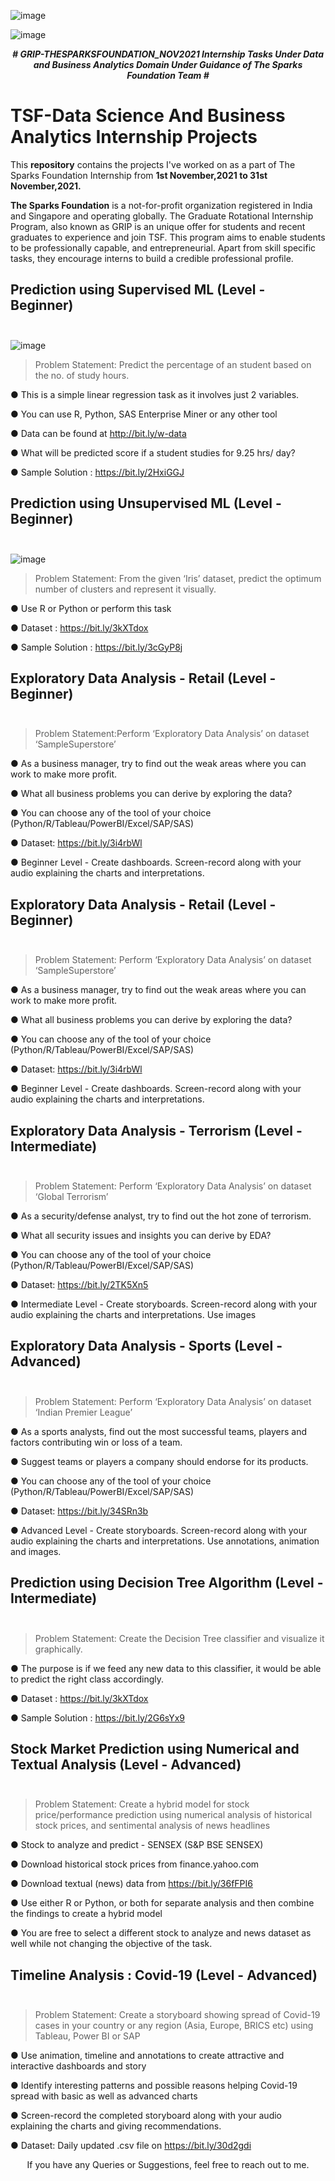 
![image](https://user-images.githubusercontent.com/84551574/139684021-3c56a1a8-8d5e-4a3b-abe2-42909c5f29e8.png)

![image](https://user-images.githubusercontent.com/84551574/139683768-615d5f84-8e23-4c6b-9b49-2d975789f82f.png)

<p align="center">
  <b><i> # GRIP-THESPARKSFOUNDATION_NOV2021
    Internship Tasks Under Data and Business Analytics Domain Under Guidance of The Sparks Foundation Team # </i></b>

# TSF-Data Science And Business Analytics Internship Projects

This **repository** contains the projects I've worked on as a part of The Sparks Foundation Internship from **1st November,2021 to 31st November,2021.**

**The Sparks Foundation** is a not-for-profit organization registered in India and Singapore and operating globally. 
The Graduate Rotational Internship Program, also known as GRIP is an unique offer for students and recent graduates to experience and join TSF.
 This program aims to enable students to be professionally capable, and entrepreneurial. Apart from skill specific tasks, they encourage interns to build a credible professional profile.

## Prediction using Supervised ML (Level - Beginner) <br> <br>
  ![image](https://user-images.githubusercontent.com/84551574/139684108-247aba48-331f-4e08-8ca7-34bc2947da30.png)


> Problem Statement: Predict the percentage of an student based on the no. of study hours.

● This is a simple linear regression task as it involves just 2 variables.
  
● You can use R, Python, SAS Enterprise Miner or any other tool
  
● Data can be found at http://bit.ly/w-data
  
● What will be predicted score if a student studies for 9.25 hrs/ day?
  
● Sample Solution : https://bit.ly/2HxiGGJ
  

## Prediction using Unsupervised ML (Level - Beginner)<br><br>
  ![image](https://user-images.githubusercontent.com/84551574/139684190-2d1d33a3-d587-437d-8eef-7a98a7c31313.png)


> Problem Statement: From the given ‘Iris’ dataset, predict the optimum number of clusters and represent it visually.

● Use R or Python or perform this task
  
● Dataset : https://bit.ly/3kXTdox
  
● Sample Solution : https://bit.ly/3cGyP8j

## Exploratory Data Analysis - Retail (Level - Beginner) <br><br>
  
> Problem Statement:Perform ‘Exploratory Data Analysis’ on dataset ‘SampleSuperstore’

● As a business manager, try to find out the weak areas where you can work to make more profit.
  
● What all business problems you can derive by exploring the data?
  
● You can choose any of the tool of your choice
(Python/R/Tableau/PowerBI/Excel/SAP/SAS)
  
● Dataset: https://bit.ly/3i4rbWl
  
● Beginner Level - Create dashboards. Screen-record along with your audio explaining the charts and interpretations.
  



## Exploratory Data Analysis - Retail (Level - Beginner) <br><br>
  
> Problem Statement: Perform ‘Exploratory Data Analysis’ on dataset ‘SampleSuperstore’
  

● As a business manager, try to find out the weak areas where you can work to make more profit.
  
● What all business problems you can derive by exploring the data?
  
● You can choose any of the tool of your choice
(Python/R/Tableau/PowerBI/Excel/SAP/SAS)
  
● Dataset: https://bit.ly/3i4rbWl
  
● Beginner Level - Create dashboards. Screen-record along with your audio explaining the charts and interpretations.
  

## Exploratory Data Analysis - Terrorism (Level - Intermediate) <br><br>
  
> Problem Statement: Perform ‘Exploratory Data Analysis’ on dataset ‘Global Terrorism’

● As a security/defense analyst, try to find out the hot zone of terrorism.
  
● What all security issues and insights you can derive by EDA?
  
● You can choose any of the tool of your choice
(Python/R/Tableau/PowerBI/Excel/SAP/SAS)
  
● Dataset: https://bit.ly/2TK5Xn5
  
● Intermediate Level - Create storyboards. Screen-record along with your audio explaining the charts and interpretations. Use images
  


## Exploratory Data Analysis - Sports (Level - Advanced)<br><br>

> Problem Statement: Perform ‘Exploratory Data Analysis’ on dataset ‘Indian Premier League’
  
● As a sports analysts, find out the most successful teams, players and factors contributing win or loss of a team.
  
● Suggest teams or players a company should endorse for its products.
  
● You can choose any of the tool of your choice
(Python/R/Tableau/PowerBI/Excel/SAP/SAS)
  
● Dataset: https://bit.ly/34SRn3b
  
● Advanced Level - Create storyboards. Screen-record along with your audio explaining the charts and interpretations. Use annotations, animation and images.

## Prediction using Decision Tree Algorithm (Level - Intermediate)<br><br>

> Problem Statement: Create the Decision Tree classifier and visualize it graphically.
  
● The purpose is if we feed any new data to this classifier, it would be able to predict the right class accordingly.
  
● Dataset : https://bit.ly/3kXTdox
  
● Sample Solution : https://bit.ly/2G6sYx9
  

## Stock Market Prediction using Numerical and Textual Analysis (Level - Advanced) <br><br>
  

> Problem Statement: Create a hybrid model for stock price/performance prediction using numerical analysis of historical stock prices, and sentimental analysis of news headlines
  
● Stock to analyze and predict - SENSEX (S&P BSE SENSEX)
  
● Download historical stock prices from finance.yahoo.com
  
● Download textual (news) data from https://bit.ly/36fFPI6
  
● Use either R or Python, or both for separate analysis and then combine the findings to create a hybrid model
  
● You are free to select a different stock to analyze and news dataset as well while not changing the objective of the task.

## Timeline Analysis : Covid-19 (Level - Advanced) <br><br>
  
> Problem Statement:  Create a storyboard showing spread of Covid-19 cases in your country or any region (Asia, Europe, BRICS etc) using Tableau, Power BI or SAP
  
● Use animation, timeline and annotations to create attractive and interactive dashboards and story
  
● Identify interesting patterns and possible reasons helping Covid-19 spread with basic as well as advanced charts
  
● Screen-record the completed storyboard along with your audio explaining the charts and giving recommendations.
  
● Dataset: Daily updated .csv file on https://bit.ly/30d2gdi

<p align="center"> If you have any Queries or Suggestions, feel free to reach out to me.




